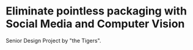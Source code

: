 # Eliminate pointless packaging with Social Media and Computer Vision
Senior Design Project by "the Tigers".
